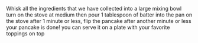 Whisk all the ingredients that we have collected into a large mixing bowl
turn on the stove at medium
then pour 1 tablespoon of batter into the pan on the stove
after 1 minute or less, flip the pancake
after another minute or less your pancake is done!
you can serve it on a plate with your favorite toppings on top